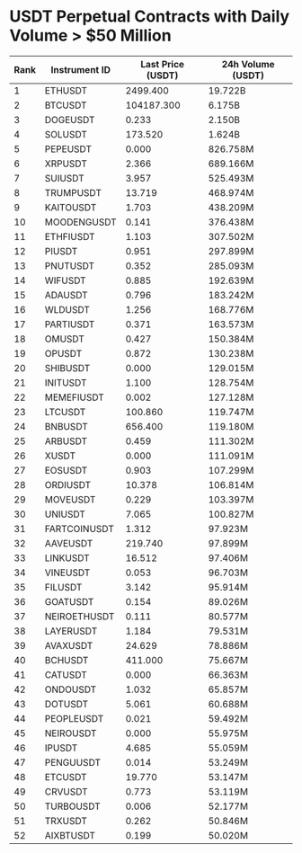 # USDT Perpetual Contracts with Daily Volume > $50 Million

| Rank | Instrument ID | Last Price (USDT) | 24h Volume (USDT) |
|------|---------------|-------------------|-------------------|
| 1 | ETHUSDT | 2499.400 | 19.722B |
| 2 | BTCUSDT | 104187.300 | 6.175B |
| 3 | DOGEUSDT | 0.233 | 2.150B |
| 4 | SOLUSDT | 173.520 | 1.624B |
| 5 | PEPEUSDT | 0.000 | 826.758M |
| 6 | XRPUSDT | 2.366 | 689.166M |
| 7 | SUIUSDT | 3.957 | 525.493M |
| 8 | TRUMPUSDT | 13.719 | 468.974M |
| 9 | KAITOUSDT | 1.703 | 438.209M |
| 10 | MOODENGUSDT | 0.141 | 376.438M |
| 11 | ETHFIUSDT | 1.103 | 307.502M |
| 12 | PIUSDT | 0.951 | 297.899M |
| 13 | PNUTUSDT | 0.352 | 285.093M |
| 14 | WIFUSDT | 0.885 | 192.639M |
| 15 | ADAUSDT | 0.796 | 183.242M |
| 16 | WLDUSDT | 1.256 | 168.776M |
| 17 | PARTIUSDT | 0.371 | 163.573M |
| 18 | OMUSDT | 0.427 | 150.384M |
| 19 | OPUSDT | 0.872 | 130.238M |
| 20 | SHIBUSDT | 0.000 | 129.015M |
| 21 | INITUSDT | 1.100 | 128.754M |
| 22 | MEMEFIUSDT | 0.002 | 127.128M |
| 23 | LTCUSDT | 100.860 | 119.747M |
| 24 | BNBUSDT | 656.400 | 119.180M |
| 25 | ARBUSDT | 0.459 | 111.302M |
| 26 | XUSDT | 0.000 | 111.091M |
| 27 | EOSUSDT | 0.903 | 107.299M |
| 28 | ORDIUSDT | 10.378 | 106.814M |
| 29 | MOVEUSDT | 0.229 | 103.397M |
| 30 | UNIUSDT | 7.065 | 100.827M |
| 31 | FARTCOINUSDT | 1.312 | 97.923M |
| 32 | AAVEUSDT | 219.740 | 97.899M |
| 33 | LINKUSDT | 16.512 | 97.406M |
| 34 | VINEUSDT | 0.053 | 96.703M |
| 35 | FILUSDT | 3.142 | 95.914M |
| 36 | GOATUSDT | 0.154 | 89.026M |
| 37 | NEIROETHUSDT | 0.111 | 80.577M |
| 38 | LAYERUSDT | 1.184 | 79.531M |
| 39 | AVAXUSDT | 24.629 | 78.886M |
| 40 | BCHUSDT | 411.000 | 75.667M |
| 41 | CATUSDT | 0.000 | 66.363M |
| 42 | ONDOUSDT | 1.032 | 65.857M |
| 43 | DOTUSDT | 5.061 | 60.688M |
| 44 | PEOPLEUSDT | 0.021 | 59.492M |
| 45 | NEIROUSDT | 0.000 | 55.975M |
| 46 | IPUSDT | 4.685 | 55.059M |
| 47 | PENGUUSDT | 0.014 | 53.249M |
| 48 | ETCUSDT | 19.770 | 53.147M |
| 49 | CRVUSDT | 0.773 | 53.119M |
| 50 | TURBOUSDT | 0.006 | 52.177M |
| 51 | TRXUSDT | 0.262 | 50.846M |
| 52 | AIXBTUSDT | 0.199 | 50.020M |

